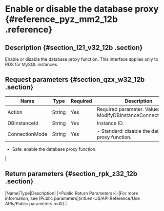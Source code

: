 # Enable or disable the database proxy {#reference_pyz_mm2_12b .reference}

## Description {#section_l21_v32_12b .section}

Enable or disable the database proxy function. This interface applies only to RDS for MySQL instances.

## Request parameters {#section_qzx_w32_12b .section}

|Name|Type|Required|Description|
|----|----|--------|-----------|
|Action|String|Yes|Required parameter. Value: ModifyDBInstanceConnectionMode.|
|DBInstanceId|String|Yes|Instance ID.|
|ConnectionMode|String|Yes| -   Standard: disable the database proxy function.
-   Safe: enable the database proxy function.

 |

## Return parameters {#section_rpk_z32_12b .section}

|Name|Type|Description|
|<Public Return Parameters\>|-|For more information, see [Public parameters](intl.en-US/API Reference/Use APIs/Public parameters.md#).|

